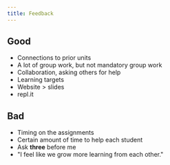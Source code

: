 ```yaml
---
title: Feedback
---
```


## Good
- Connections to prior units
- A lot of group work, but not mandatory group work
- Collaboration, asking others for help
- Learning targets
- Website > slides
- repl.it

## Bad
- Timing on the assignments
- Certain amount of time to help each student
- Ask **three** before me
- "I feel like we grow more learning from each other."
